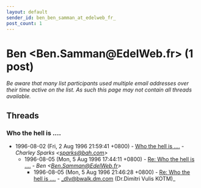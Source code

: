 ```yaml
---
layout: default
sender_id: ben_ben_samman_at_edelweb_fr_
post_count: 1
---
```


# Ben <Ben.Samman<span>@</span>EdelWeb.fr> (1 post)

_Be aware that many list participants used multiple email addresses over their time active on the list. As such this page may not contain all threads available._

## Threads

### Who the hell is ....
+ 1996-08-02 (Fri, 2 Aug 1996 21:59:41 +0800) - [Who the hell is ....](/archive/1996/08/97c74491e98976ef005dcbe308e7f407499c50b15641e57803212f4e72cc1ec6) - _Charley Sparks \<sparks@bah.com\>_
  + 1996-08-05 (Mon, 5 Aug 1996 17:44:11 +0800) - [Re: Who the hell is ....](/archive/1996/08/75d092fca236fc3c04a465a8d7259f25ea7908a2874a5be868ed65723704fad6) - _Ben \<Ben.Samman@EdelWeb.fr\>_
    + 1996-08-05 (Mon, 5 Aug 1996 21:46:28 +0800) - [Re: Who the hell is ....](/archive/1996/08/d77bac4222340a9f614854b4a382a946618a6b985c68cf46c717ba0b7c76899f) - _dlv@bwalk.dm.com (Dr.Dimitri Vulis KOTM)_

